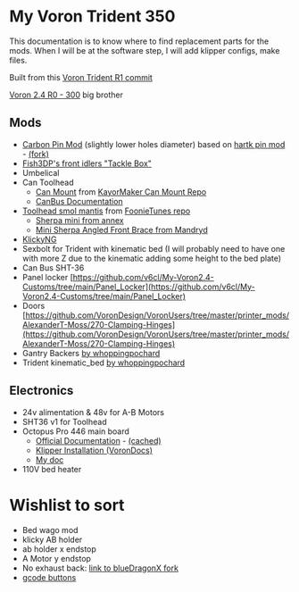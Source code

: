 # My Voron Trident 350

This documentation is to know where to find replacement parts for the mods. 
When I will be at the software step, I will add klipper configs, make files. 

Built from this [Voron Trident R1 commit](https://github.com/VoronDesign/Voron-Trident/tree/VTr1)

[Voron 2.4 R0 - 300](https://github.com/ViThreeDimension/voron2.4) big brother

## Mods
- [Carbon Pin Mod](/mods/own%20mods/Trident%20Carbon%20Pin%20Mod/) (slightly lower holes diameter) based on [hartk pin mod](https://github.com/VoronDesign/VoronUsers/tree/master/printer_mods/hartk1213/Voron2.4_Trident_Pins_Mod) - [(fork)](https://github.com/ViThreeDimension/VoronUsers/tree/timelocked-mods/Trident/printer_mods/hartk1213/Voron2.4_Trident_Pins_Mod)
- [Fish3DP's front idlers "Tackle Box"](/mods/fishTackleBox/Fish%20Tackle%20Box%20other_front_idler.md)
- Umbelical
- Can Toolhead
  - [Can Mount](/mods/STH-36_sherpa_mini_mounting_plate_overmold_strain.stl) from [KayorMaker Can Mount Repo](https://github.com/KayosMaker/CANboard_Mounts)
  - [CanBus Documentation](documentation_subpages/CAN%20configuration.md)
- [Toolhead smol mantis](/mods/smol_mantis/) from [FoonieTunes repo](https://github.com/sporkus/smol_mantis)
  - [Sherpa mini from annex](https://github.com/Annex-Engineering/Sherpa_Mini-Extruder)
  - [Mini Sherpa Angled Front Brace from Mandryd](https://github.com/Annex-Engineering/Annex-Engineering_User_Mods/tree/main/Extruders/Sherpa_Mini/Extruder_Mods/Long-housing_front_angled_front_brace)       
- [KlickyNG](https://github.com/ViThreeDimension/Klicky-Probe/tree/timelocked-mods/Trident)
- Sexbolt for Trident with kinematic bed (I will probably need to have one with more Z due to the kinematic adding some height to the bed plate)
- Can Bus SHT-36
- Panel locker [https://github.com/v6cl/My-Voron2.4-Customs/tree/main/Panel_Locker](https://github.com/v6cl/My-Voron2.4-Customs/tree/main/Panel_Locker)
- Doors [https://github.com/VoronDesign/VoronUsers/tree/master/printer_mods/AlexanderT-Moss/270-Clamping-Hinges](https://github.com/VoronDesign/VoronUsers/tree/master/printer_mods/AlexanderT-Moss/270-Clamping-Hinges)
- Gantry Backers [by whoppingpochard](https://github.com/ViThreeDimension/VoronUsers/tree/timelocked-mods/Trident/printer_mods/whoppingpochard/extrusion_backers)
- Trident kinematic_bed [by whoppingpochard](https://github.com/tanaes/whopping_Voron_mods/tree/main/kinematic_bed)
    

## Electronics
- 24v alimentation & 48v for A-B Motors
- SHT36 v1 for Toolhead
- Octopus Pro 446 main board 
  - [Official Documentation](https://github.com/bigtreetech/BIGTREETECH-OCTOPUS-Pro/) - [(cached)](documentation_subpages/BTT_Octopus_pro_EN.pdf)
  - [Klipper Installation (VoronDocs)](https://docs.vorondesign.com/build/software/octopus_klipper.html)
  - [My doc](documentation_subpages/BTT_Octopus_pro_vince.md)
- 110V bed heater

# Wishlist to sort
- Bed wago mod
- klicky AB holder
- ab holder x endstop
- A Motor y endstop
- No exhaust back: [link to blueDragonX fork](https://github.com/ViThreeDimension/3d-printer-mods/tree/master/printers/voron_2.4/exhaust)
- [gcode buttons](https://github.com/VoronDesign/VoronUsers/tree/master/legacy_printers/printer_mods/meteyou/gcode_buttons)
